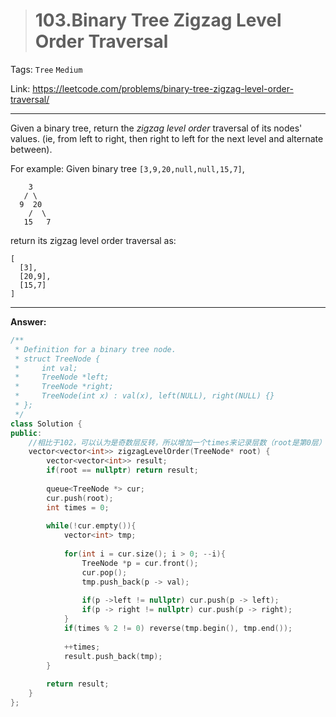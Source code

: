 > # 103.Binary Tree Zigzag Level Order Traversal

Tags: `Tree` `Medium`

Link: <https://leetcode.com/problems/binary-tree-zigzag-level-order-traversal/>

---

Given a binary tree, return the *zigzag level order* traversal of its nodes' values. (ie, from left to right, then right to left for the next level and alternate between).

For example:
Given binary tree `[3,9,20,null,null,15,7]`,

```
    3
   / \
  9  20
    /  \
   15   7
```

return its zigzag level order traversal as:

```
[
  [3],
  [20,9],
  [15,7]
]
```

---

**Answer:**

```c++
/**
 * Definition for a binary tree node.
 * struct TreeNode {
 *     int val;
 *     TreeNode *left;
 *     TreeNode *right;
 *     TreeNode(int x) : val(x), left(NULL), right(NULL) {}
 * };
 */
class Solution {
public:
    //相比于102，可以认为是奇数层反转，所以增加一个times来记录层数（root是第0层）
    vector<vector<int>> zigzagLevelOrder(TreeNode* root) {
        vector<vector<int>> result;
        if(root == nullptr) return result;
        
        queue<TreeNode *> cur;
        cur.push(root);
        int times = 0;
        
        while(!cur.empty()){
            vector<int> tmp;
            
            for(int i = cur.size(); i > 0; --i){
                TreeNode *p = cur.front();
                cur.pop();
                tmp.push_back(p -> val);
                
                if(p ->left != nullptr) cur.push(p -> left);
                if(p -> right != nullptr) cur.push(p -> right);
            }
            if(times % 2 != 0) reverse(tmp.begin(), tmp.end());
            
            ++times;
            result.push_back(tmp);
        }
        
        return result;
    }
};
```

